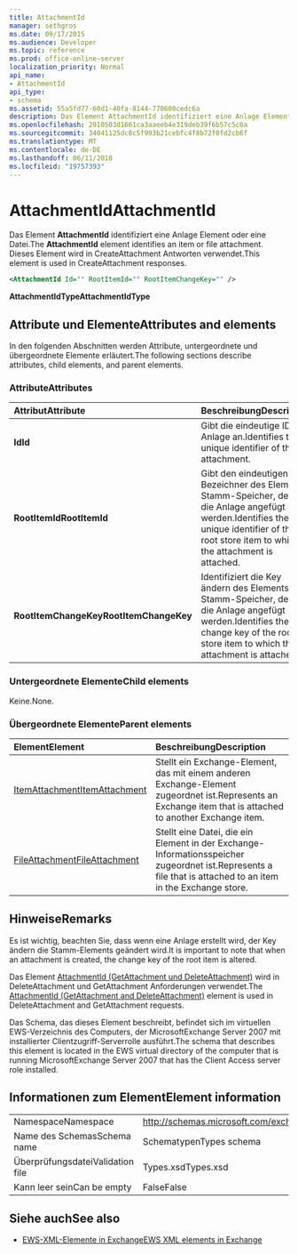 ```yaml
---
title: AttachmentId
manager: sethgros
ms.date: 09/17/2015
ms.audience: Developer
ms.topic: reference
ms.prod: office-online-server
localization_priority: Normal
api_name:
- AttachmentId
api_type:
- schema
ms.assetid: 55a5fd77-60d1-40fa-8144-770600cedc6a
description: Das Element AttachmentId identifiziert eine Anlage Element oder eine Datei. Dieses Element wird in CreateAttachment Antworten verwendet.
ms.openlocfilehash: 2910503d1661ca3aaeeb4e319deb39f6b57c5c0a
ms.sourcegitcommit: 34041125dc8c5f993b21cebfc4f8b72f0fd2cb6f
ms.translationtype: MT
ms.contentlocale: de-DE
ms.lasthandoff: 06/11/2018
ms.locfileid: "19757393"
---
```

# <a name="attachmentid"></a><span data-ttu-id="ff40e-104">AttachmentId</span><span class="sxs-lookup"><span data-stu-id="ff40e-104">AttachmentId</span></span>

<span data-ttu-id="ff40e-105">Das Element **AttachmentId** identifiziert eine Anlage Element oder eine Datei.</span><span class="sxs-lookup"><span data-stu-id="ff40e-105">The **AttachmentId** element identifies an item or file attachment.</span></span> <span data-ttu-id="ff40e-106">Dieses Element wird in CreateAttachment Antworten verwendet.</span><span class="sxs-lookup"><span data-stu-id="ff40e-106">This element is used in CreateAttachment responses.</span></span> 
  
```xml
<AttachmentId Id="" RootItemId="" RootItemChangeKey="" />
```

 <span data-ttu-id="ff40e-107">**AttachmentIdType**</span><span class="sxs-lookup"><span data-stu-id="ff40e-107">**AttachmentIdType**</span></span>
## <a name="attributes-and-elements"></a><span data-ttu-id="ff40e-108">Attribute und Elemente</span><span class="sxs-lookup"><span data-stu-id="ff40e-108">Attributes and elements</span></span>

<span data-ttu-id="ff40e-109">In den folgenden Abschnitten werden Attribute, untergeordnete und übergeordnete Elemente erläutert.</span><span class="sxs-lookup"><span data-stu-id="ff40e-109">The following sections describe attributes, child elements, and parent elements.</span></span>
  
### <a name="attributes"></a><span data-ttu-id="ff40e-110">Attribute</span><span class="sxs-lookup"><span data-stu-id="ff40e-110">Attributes</span></span>

|<span data-ttu-id="ff40e-111">**Attribut**</span><span class="sxs-lookup"><span data-stu-id="ff40e-111">**Attribute**</span></span>|<span data-ttu-id="ff40e-112">**Beschreibung**</span><span class="sxs-lookup"><span data-stu-id="ff40e-112">**Description**</span></span>|
|:-----|:-----|
|<span data-ttu-id="ff40e-113">**Id**</span><span class="sxs-lookup"><span data-stu-id="ff40e-113">**Id**</span></span> <br/> |<span data-ttu-id="ff40e-114">Gibt die eindeutige ID der Anlage an.</span><span class="sxs-lookup"><span data-stu-id="ff40e-114">Identifies the unique identifier of the attachment.</span></span>  <br/> |
|<span data-ttu-id="ff40e-115">**RootItemId**</span><span class="sxs-lookup"><span data-stu-id="ff40e-115">**RootItemId**</span></span> <br/> |<span data-ttu-id="ff40e-116">Gibt den eindeutigen Bezeichner des Elements Stamm-Speicher, dem die Anlage angefügt werden.</span><span class="sxs-lookup"><span data-stu-id="ff40e-116">Identifies the unique identifier of the root store item to which the attachment is attached.</span></span>  <br/> |
|<span data-ttu-id="ff40e-117">**RootItemChangeKey**</span><span class="sxs-lookup"><span data-stu-id="ff40e-117">**RootItemChangeKey**</span></span> <br/> |<span data-ttu-id="ff40e-118">Identifiziert die Key ändern des Elements Stamm-Speicher, dem die Anlage angefügt werden.</span><span class="sxs-lookup"><span data-stu-id="ff40e-118">Identifies the change key of the root store item to which the attachment is attached.</span></span>  <br/> |
   
### <a name="child-elements"></a><span data-ttu-id="ff40e-119">Untergeordnete Elemente</span><span class="sxs-lookup"><span data-stu-id="ff40e-119">Child elements</span></span>

<span data-ttu-id="ff40e-120">Keine.</span><span class="sxs-lookup"><span data-stu-id="ff40e-120">None.</span></span>
  
### <a name="parent-elements"></a><span data-ttu-id="ff40e-121">Übergeordnete Elemente</span><span class="sxs-lookup"><span data-stu-id="ff40e-121">Parent elements</span></span>

|<span data-ttu-id="ff40e-122">**Element**</span><span class="sxs-lookup"><span data-stu-id="ff40e-122">**Element**</span></span>|<span data-ttu-id="ff40e-123">**Beschreibung**</span><span class="sxs-lookup"><span data-stu-id="ff40e-123">**Description**</span></span>|
|:-----|:-----|
|[<span data-ttu-id="ff40e-124">ItemAttachment</span><span class="sxs-lookup"><span data-stu-id="ff40e-124">ItemAttachment</span></span>](itemattachment.md) <br/> |<span data-ttu-id="ff40e-125">Stellt ein Exchange-Element, das mit einem anderen Exchange-Element zugeordnet ist.</span><span class="sxs-lookup"><span data-stu-id="ff40e-125">Represents an Exchange item that is attached to another Exchange item.</span></span>  <br/> |
|[<span data-ttu-id="ff40e-126">FileAttachment</span><span class="sxs-lookup"><span data-stu-id="ff40e-126">FileAttachment</span></span>](fileattachment.md) <br/> |<span data-ttu-id="ff40e-127">Stellt eine Datei, die ein Element in der Exchange-Informationsspeicher zugeordnet ist.</span><span class="sxs-lookup"><span data-stu-id="ff40e-127">Represents a file that is attached to an item in the Exchange store.</span></span>  <br/> |
   
## <a name="remarks"></a><span data-ttu-id="ff40e-128">Hinweise</span><span class="sxs-lookup"><span data-stu-id="ff40e-128">Remarks</span></span>

<span data-ttu-id="ff40e-129">Es ist wichtig, beachten Sie, dass wenn eine Anlage erstellt wird, der Key ändern die Stamm-Elements geändert wird.</span><span class="sxs-lookup"><span data-stu-id="ff40e-129">It is important to note that when an attachment is created, the change key of the root item is altered.</span></span>
  
<span data-ttu-id="ff40e-130">Das Element [AttachmentId (GetAttachment und DeleteAttachment)](attachmentid-getattachment-and-deleteattachment.md) wird in DeleteAttachment und GetAttachment Anforderungen verwendet.</span><span class="sxs-lookup"><span data-stu-id="ff40e-130">The [AttachmentId (GetAttachment and DeleteAttachment)](attachmentid-getattachment-and-deleteattachment.md) element is used in DeleteAttachment and GetAttachment requests.</span></span> 
  
<span data-ttu-id="ff40e-131">Das Schema, das dieses Element beschreibt, befindet sich im virtuellen EWS-Verzeichnis des Computers, der MicrosoftExchange Server 2007 mit installierter Clientzugriff-Serverrolle ausführt.</span><span class="sxs-lookup"><span data-stu-id="ff40e-131">The schema that describes this element is located in the EWS virtual directory of the computer that is running MicrosoftExchange Server 2007 that has the Client Access server role installed.</span></span>
  
## <a name="element-information"></a><span data-ttu-id="ff40e-132">Informationen zum Element</span><span class="sxs-lookup"><span data-stu-id="ff40e-132">Element information</span></span>

|||
|:-----|:-----|
|<span data-ttu-id="ff40e-133">Namespace</span><span class="sxs-lookup"><span data-stu-id="ff40e-133">Namespace</span></span>  <br/> |http://schemas.microsoft.com/exchange/services/2006/types  <br/> |
|<span data-ttu-id="ff40e-134">Name des Schemas</span><span class="sxs-lookup"><span data-stu-id="ff40e-134">Schema name</span></span>  <br/> |<span data-ttu-id="ff40e-135">Schematypen</span><span class="sxs-lookup"><span data-stu-id="ff40e-135">Types schema</span></span>  <br/> |
|<span data-ttu-id="ff40e-136">Überprüfungsdatei</span><span class="sxs-lookup"><span data-stu-id="ff40e-136">Validation file</span></span>  <br/> |<span data-ttu-id="ff40e-137">Types.xsd</span><span class="sxs-lookup"><span data-stu-id="ff40e-137">Types.xsd</span></span>  <br/> |
|<span data-ttu-id="ff40e-138">Kann leer sein</span><span class="sxs-lookup"><span data-stu-id="ff40e-138">Can be empty</span></span>  <br/> |<span data-ttu-id="ff40e-139">False</span><span class="sxs-lookup"><span data-stu-id="ff40e-139">False</span></span>  <br/> |
   
## <a name="see-also"></a><span data-ttu-id="ff40e-140">Siehe auch</span><span class="sxs-lookup"><span data-stu-id="ff40e-140">See also</span></span>

- [<span data-ttu-id="ff40e-141">EWS-XML-Elemente in Exchange</span><span class="sxs-lookup"><span data-stu-id="ff40e-141">EWS XML elements in Exchange</span></span>](ews-xml-elements-in-exchange.md)

